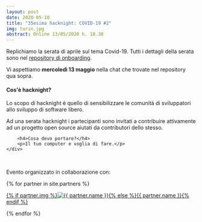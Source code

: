 ```yaml
---
layout: post
date: 2020-05-10
title: "35esima hacknight: COVID-19 #2"
img: turin.jpg
abstract: Online 13/05/2020 h. 18.30
---
```


<div class="row">
    <div class="col-lg-12">
    <p>
	Replichiamo la serata di aprile sul tema Covid-19.
        Tutti i dettagli della serata sono nel <a href="https://github.com/tohacknight/covid/">repository di onboarding</a>.
    </p>
        <p>Vi aspettiamo <strong>mercoledì 13 maggio</strong> nella chat che trovate nel repository qua sopra.</p>
    </div>
</div>

<div class="row">
    <div class="col-lg-12">
        <h4>Cos'è hacknight?</h4>
        <p>Lo scopo di hacknight è quello di sensibilizzare le comunità di sviluppatori allo sviluppo di software libero.</p>
        <p>Ad una serata hacknight i partecipanti sono invitati a contribuire attivamente ad un progetto open source aiutati da contributori dello stesso.</p>

        <h4>Cosa devo portare?</h4>
        <p>Il tuo computer e voglia di fare.</p>
    </div>
</div>

<div class="row">
    <div class="col-lg-12">
        <p><br></p>
        <p>Evento organizzato in collaborazione con:</p>
        {% for partner in site.partners %}
            <p><a href="{{ partner.url }}" target="_blank">{% if partner.img %}<img src="{{ partner.img }}" alt="{{ partner.name }}">{% else %}{{ partner.name }}{% endif %}</a></p>
        {% endfor %}
    </div>
</div>
